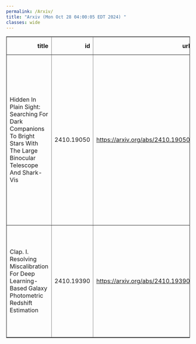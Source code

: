 ```yaml
---
permalink: /Arxiv/
title: "Arxiv (Mon Oct 28 04:00:05 EDT 2024) "
classes: wide
---
```

<table border="1" class="dataframe">
  <thead>
    <tr style="text-align: right;">
      <th>title</th>
      <th>id</th>
      <th>url</th>
      <th>authors</th>
      <th>Local Authors</th>
    </tr>
  </thead>
  <tbody>
    <tr>
      <td>Hidden In Plain Sight: Searching For Dark Companions To Bright Stars   With The Large Binocular Telescope And Shark-Vis</td>
      <td>2410.19050</td>
      <td><a href="https://arxiv.org/abs/2410.19050" target="_blank">https://arxiv.org/abs/2410.19050</a></td>
      <td>D. M. Rowan, Todd A. Thompson, C. S. Kochanek, G. Li Causi, J. Roth, P. Vaccari, F. Pedichini, R. Piazzesi, S. Antoniucci, V. Testa, M. C. Johnson, J. Crass, J. R. Crepp, A. Bechter, E. B. Bechter, B. L. Sands, R. J. Harris</td>
      <td>Christopher Kochanek, Todd Thompson</td>
    </tr>
    <tr>
      <td>Clap. I. Resolving Miscalibration For Deep Learning-Based Galaxy   Photometric Redshift Estimation</td>
      <td>2410.19390</td>
      <td><a href="https://arxiv.org/abs/2410.19390" target="_blank">https://arxiv.org/abs/2410.19390</a></td>
      <td>Qiufan Lin, Hengxin Ruan, Dominique Fouchez, Shupei Chen, Rui Li, Paulo Montero-Camacho, Nicola R. Napolitano, Yuan-Sen Ting, Wei Zhang</td>
      <td>Yuan-Sen Ting</td>
    </tr>
  </tbody>
</table>